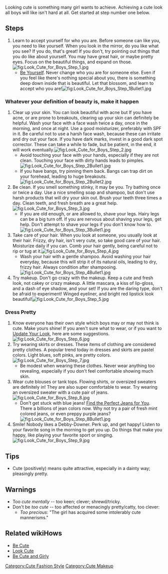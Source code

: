 Looking cute is something many girl wants to achieve. Achieving a cute
look all boys will like isn't hard at all. Get started at step number
one below.

## Steps

1.  Learn to accept yourself for who you are. Before someone can like
    you, you need to like yourself. When you look in the mirror, do you
    like what you see? If you do, that's great! If you don't, try
    pointing out things that you do like about yourself. You may have
    great hair, or maybe pretty eyes. Focus on the beautiful things, and
    expand on
    those.![](Look_Cute_for_Boys_Step_1.jpg "fig:Look_Cute_for_Boys_Step_1.jpg")
    -   [Be Yourself](Be_Yourself "wikilink"). Never change who you are
        for someone else. Even if you feel like there's nothing special
        about you, there is something deep down inside that is
        beautiful. Let that blossom, and learn to accept who you
        are!![](Look_Cute_for_Boys_Step_1Bullet1.jpg "fig:Look_Cute_for_Boys_Step_1Bullet1.jpg")

### Whatever your definition of beauty is, make it happen

1.  Clear up your skin. You can look beautiful with acne but If you have
    acne, or are prone to breakouts, clearing up your skin can
    definitely be helpful. Wash your face with a face wash twice a day,
    once in the morning, and once at night. Use a good moisturizer,
    preferably with SPF in it. Be careful not to use a harsh face wash,
    because these can irritate and dry out your face. If you have dark
    marks, invest in a good dark spot corrector. These can take a while
    to fade, but be patient, in the end, it will work
    eventually.![](Look_Cute_for_Boys_Step_2.jpg "fig:Look_Cute_for_Boys_Step_2.jpg")
    -   Avoid touching your face with your hands, especially if they are
        not clean. Touching your face with dirty hands leads to
        pimples.![](Look_Cute_for_Boys_Step_2Bullet1.jpg "fig:Look_Cute_for_Boys_Step_2Bullet1.jpg")
    -   If you have bangs, try pinning them back. Bangs can trap dirt on
        your forehead, leading to huge
        breakouts.![](Look_Cute_for_Boys_Step_2Bullet2.jpg "fig:Look_Cute_for_Boys_Step_2Bullet2.jpg")
2.  Be clean. If you smell something stinky, it may be you. Try bathing
    once or twice a day. Use a nice smelling soap and shampoo, but don't
    use harsh products that will dry your skin out. Brush your teeth
    three times a day. Clean teeth, and fresh breath are a great
    help.![](Look_Cute_for_Boys_Step_3.jpg "fig:Look_Cute_for_Boys_Step_3.jpg")
    -   If you are old enough, or are allowed to, shave your legs. Hairy
        legs can be a big turn off. If you are nervous about shaving
        your legs, get help. Don't attempt to shave your legs if you
        don't know how
        to.![](Look_Cute_for_Boys_Step_3Bullet1.jpg "fig:Look_Cute_for_Boys_Step_3Bullet1.jpg")
3.  Take care of your hair. When you look at someone, you usually look
    at their hair. Frizzy, dry hair, isn't very cute, so take good care
    of your hair. Moisturize daily if you can. Comb your hair gently,
    being careful not to rip or tug at
    it.![](Look_Cute_for_Boys_Step_4.jpg "fig:Look_Cute_for_Boys_Step_4.jpg")
    -   Wash your hair with a gentle shampoo. Avoid washing your hair
        everyday, because this will strip it of its natural oils,
        leading to dry, frizzy hair. Always condition after
        shampooing.![](Look_Cute_for_Boys_Step_4Bullet1.jpg "fig:Look_Cute_for_Boys_Step_4Bullet1.jpg")
4.  Try makeup. Don't go crazy with the makeup. Keep a cute and fresh
    look, not cakey or crazy makeup. A little mascara, a kiss of
    lip-gloss, and a dash of eye shadow, and your set! If you are the
    daring type, don't be afraid to experiment! Winged eyeliner, and
    bright red lipstick look
    beautiful!![](Look_Cute_for_Boys_Step_5.jpg "fig:Look_Cute_for_Boys_Step_5.jpg")

### Dress Pretty

1.  Know everyone has their own style which boys may or may not think is
    cute. Make yours shine! If you aren't sure what to wear, or if you
    want to [Update Your Look](Update_Your_Look "wikilink"), here are
    some
    suggestions.![](Look_Cute_for_Boys_Step_6.jpg "fig:Look_Cute_for_Boys_Step_6.jpg")
2.  Try wearing skirts or dresses. These items of clothing are
    considered pretty clothes. A popular trend today in dresses and
    skirts are pastel colors. Light blues, soft pinks, are pretty
    colors.![](Look_Cute_for_Boys_Step_7.jpg "fig:Look_Cute_for_Boys_Step_7.jpg")
    -   Be modest when wearing these clothes. Never wear anything too
        revealing, especially if you don't feel comfortable showing much
        skin.
3.  Wear cute blouses or tank tops. Flowing shirts, or oversized
    sweaters are definitely in! They are also super comfortable to wear.
    Try wearing an oversized sweater with a cute pair of
    jeans.![](Look_Cute_for_Boys_Step_8.jpg "fig:Look_Cute_for_Boys_Step_8.jpg")
    -   Don't get stuck with blue jeans! [Find the Perfect Jeans for
        You](Find_the_Perfect_Jeans_for_You "wikilink"). There a
        billions of jean colors now. Why not try a pair of fresh mint
        colored jeans, or even preppy purple
        jeans?![](Look_Cute_for_Boys_Step_8Bullet1.jpg "fig:Look_Cute_for_Boys_Step_8Bullet1.jpg")
4.  Smile! Nobody likes a Debby-Downer. Perk up, and get happy! Listen
    to your favorite song in the morning to get you up. Do things that
    make you happy, like playing your favorite sport or
    singing.![](Look_Cute_for_Boys_Step_9.jpg "fig:Look_Cute_for_Boys_Step_9.jpg")

## Tips

-   Cute (positively) means quite attractive, especially in a dainty
    way; pleasingly pretty.

## Warnings

-   Too *cute mentally* -- too keen; clever; shrewd/tricky.
-   Don't be *too cute* -- too affected or menacingly pretty/catty, too
    clever:
    -   *Too precious*: "The girl has acquired some intolerably cute
        mannerisms."

## Related wikiHows

-   [Be Cute](Be_Cute "wikilink")
-   [Look Cute](Look_Cute "wikilink")
-   [Be Cute and Girly](Be_Cute_and_Girly "wikilink")

[Category:Cute Fashion Style](Category:Cute_Fashion_Style "wikilink")
[Category:Cute Makeup](Category:Cute_Makeup "wikilink")